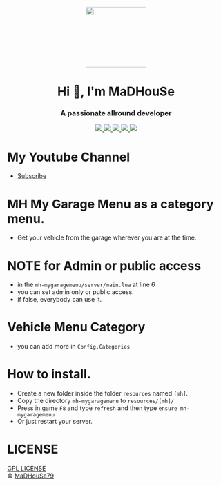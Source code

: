 <p align="center">
    <img width="140" src="https://icons.iconarchive.com/icons/iconarchive/red-orb-alphabet/128/Letter-M-icon.png" />  
    <h1 align="center">Hi 👋, I'm MaDHouSe</h1>
    <h3 align="center">A passionate allround developer </h3>    
</p>

<p align="center">
  <a href="https://github.com/MaDHouSe79/mh-mygaragemenu/issues">
    <img src="https://img.shields.io/github/issues/MaDHouSe79/mh-mygaragemenu"/> 
  </a>
  <a href="https://github.com/MaDHouSe79/mh-mygaragemenu/watchers">
    <img src="https://img.shields.io/github/watchers/MaDHouSe79/mh-mygaragemenu"/> 
  </a> 
  <a href="https://github.com/MaDHouSe79/mh-mygaragemenu/network/members">
    <img src="https://img.shields.io/github/forks/MaDHouSe79/mh-mygaragemenu"/> 
  </a>  
  <a href="https://github.com/MaDHouSe79/mh-mygaragemenu/stargazers">
    <img src="https://img.shields.io/github/stars/MaDHouSe79/mh-mygaragemenu?color=white"/> 
  </a>
  <a href="https://github.com/MaDHouSe79/mh-mygaragemenu/blob/main/LICENSE">
    <img src="https://img.shields.io/github/license/MaDHouSe79/mh-mygaragemenu?color=black"/> 
  </a>      
</p>

# My Youtube Channel
- [Subscribe](https://www.youtube.com/@MaDHouSe79) 

# MH My Garage Menu as a category menu.
- Get your vehicle from the garage wherever you are at the time.

# NOTE for Admin or public access
- in the `mh-mygaragemenu/server/main.lua` at line 6
- you can set admin only or public access.
- if false, everybody can use it.

# Vehicle Menu Category
- you can add more in `Config.Categories`

# How to install.
- Create a new folder inside the folder `resources` named `[mh]`.
- Copy the directory `mh-mygaragemenu` to `resources/[mh]/`
- Press in game `F8` and type `refresh` and then type `ensure mh-mygaragemenu` 
- Or just restart your server.

# LICENSE
[GPL LICENSE](./LICENSE)<br />
&copy; [MaDHouSe79](https://www.youtube.com/@MaDHouSe79)
